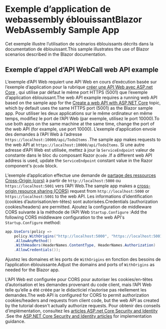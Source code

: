 # <a name="blazor-webassembly-sample-app"></a><span data-ttu-id="bcee6-101">Exemple d’application de webassembly éblouissant</span><span class="sxs-lookup"><span data-stu-id="bcee6-101">Blazor WebAssembly Sample App</span></span>

<span data-ttu-id="bcee6-102">Cet exemple illustre l’utilisation de scénarios éblouissants décrits dans la documentation de éblouissant.</span><span class="sxs-lookup"><span data-stu-id="bcee6-102">This sample illustrates the use of Blazor scenarios described in the Blazor documentation.</span></span>

## <a name="call-web-api-example"></a><span data-ttu-id="bcee6-103">Exemple d’appel d’API Web</span><span class="sxs-lookup"><span data-stu-id="bcee6-103">Call web API example</span></span>

<span data-ttu-id="bcee6-104">L’exemple d’API Web requiert une API Web en cours d’exécution basée sur l’exemple d’application pour la rubrique <a href="https://docs.microsoft.com/aspnet/core/tutorials/first-web-api">créer une API Web avec ASP.net Core</a> , qui utilise par défaut le même port HTTPS (5001) que l’exemple d’application éblouissant.</span><span class="sxs-lookup"><span data-stu-id="bcee6-104">The web API example requires a running web API based on the sample app for the <a href="https://docs.microsoft.com/aspnet/core/tutorials/first-web-api">Create a web API with ASP.NET Core</a> topic, which by default uses the same HTTPS port (5001) as the Blazor sample app.</span></span> <span data-ttu-id="bcee6-105">Pour utiliser les deux applications sur le même ordinateur en même temps, modifiez le port de l’API Web (par exemple, utilisez le port 10000).</span><span class="sxs-lookup"><span data-stu-id="bcee6-105">To use both apps on the same machine at the same time, change the port of the web API (for example, use port 10000).</span></span> <span data-ttu-id="bcee6-106">L’exemple d’application envoie des demandes à l’API Web à l’adresse `https://localhost:10000/api/TodoItems` .</span><span class="sxs-lookup"><span data-stu-id="bcee6-106">The sample app makes requests to the web API at `https://localhost:10000/api/TodoItems`.</span></span> <span data-ttu-id="bcee6-107">Si une autre adresse d’API Web est utilisée, mettez à jour la `ServiceEndpoint` valeur de constante dans le bloc du composant Razor `@code` .</span><span class="sxs-lookup"><span data-stu-id="bcee6-107">If a different web API address is used, update the `ServiceEndpoint` constant value in the Razor component's `@code` block.</span></span></p>

<span data-ttu-id="bcee6-108">L’exemple d’application effectue une demande de <a href="https://docs.microsoft.com/aspnet/core/security/cors">partage des ressources Cross-Origin (cors)</a> à partir de `http://localhost:5000` ou `https://localhost:5001` vers l’API Web.</span><span class="sxs-lookup"><span data-stu-id="bcee6-108">The sample app makes a <a href="https://docs.microsoft.com/aspnet/core/security/cors">cross-origin resource sharing (CORS)</a> request from `http://localhost:5000` or `https://localhost:5001` to the web API.</span></span> <span data-ttu-id="bcee6-109">Les informations d’identification (cookies d’autorisation/en-têtes) sont autorisées.</span><span class="sxs-lookup"><span data-stu-id="bcee6-109">Credentials (authorization cookies/headers) are permitted.</span></span> <span data-ttu-id="bcee6-110">Ajoutez la configuration de middleware CORS suivante à la méthode de l’API Web `Startup.Configure` :</span><span class="sxs-lookup"><span data-stu-id="bcee6-110">Add the following CORS middleware configuration to the web API's `Startup.Configure` method:</span></span></p>

```csharp
app.UseCors(policy => 
    policy.WithOrigins("http://localhost:5000", "https://localhost:5001")
    .AllowAnyMethod()
    .WithHeaders(HeaderNames.ContentType, HeaderNames.Authorization)
    .AllowCredentials());
```

<span data-ttu-id="bcee6-111">Ajustez les domaines et les ports de `WithOrigins` en fonction des besoins de l’application éblouissante.</span><span class="sxs-lookup"><span data-stu-id="bcee6-111">Adjust the domains and ports of `WithOrigins` as needed for the Blazor app.</span></span>

<span data-ttu-id="bcee6-112">L’API Web est configurée pour CORS pour autoriser les cookies/en-têtes d’autorisation et les demandes provenant du code client, mais l’API Web telle qu’elle a été créée par le didacticiel n’autorise pas réellement les demandes.</span><span class="sxs-lookup"><span data-stu-id="bcee6-112">The web API is configured for CORS to permit authorization cookies/headers and requests from client code, but the web API as created by the tutorial doesn't actually authorize requests.</span></span> <span data-ttu-id="bcee6-113">Pour obtenir des conseils d’implémentation, consultez les <a href="https://docs.microsoft.com/aspnet/core/security/">articles ASP.net Core Security and Identity</a> .</span><span class="sxs-lookup"><span data-stu-id="bcee6-113">See the <a href="https://docs.microsoft.com/aspnet/core/security/">ASP.NET Core Security and Identity articles</a> for implementation guidance.</span></span>

